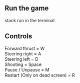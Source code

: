 ## Run the game
stack run in the terminal

## Controls
Forward thrust                = W  
Steering right                = A  
Steering left                 = D  
Shooting                      = Space  
Pause / Unpause               = M  
Restart (Only on dead screen) = R
